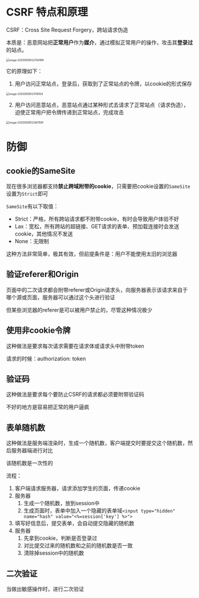 # CSRF 特点和原理

CSRF：Cross Site Request Forgery，跨站请求伪造

本质是：恶意网站把**正常用户**作为**媒介**，通过模拟正常用户的操作，攻击其**登录过**的站点。

<img src="http://mdrs.yuanjin.tech/img/image-20200508122744169.png" alt="image-20200508122744169" style="zoom:50%;" />

它的原理如下：

1. 用户访问正常站点，登录后，获取到了正常站点的令牌，以cookie的形式保存

<img src="http://mdrs.yuanjin.tech/img/image-20200508123116104.png" alt="image-20200508123116104" style="zoom:50%;" />

2. 用户访问恶意站点，恶意站点通过某种形式去请求了正常站点（请求伪造），迫使正常用户把令牌传递到正常站点，完成攻击

<img src="http://mdrs.yuanjin.tech/img/image-20200508123401591.png" alt="image-20200508123401591" style="zoom:50%;" />

# 防御

## cookie的SameSite

现在很多浏览器都支持**禁止跨域附带的cookie**，只需要把cookie设置的`SameSite`设置为`Strict`即可

`SameSite`有以下取值：

- Strict：严格，所有跨站请求都不附带cookie，有时会导致用户体验不好
- Lax：宽松，所有跨站的超链接、GET请求的表单、预加载连接时会发送cookie，其他情况不发送
- None：无限制

这种方法非常简单，极其有效，但前提条件是：用户不能使用太旧的浏览器

## 验证referer和Origin

页面中的二次请求都会附带referer或Origin请求头，向服务器表示该请求来自于哪个源或页面，服务器可以通过这个头进行验证

但某些浏览器的referer是可以被用户禁止的，尽管这种情况极少

## 使用非cookie令牌

这种做法是要求每次请求需要在请求体或请求头中附带token



请求的时候：authorization: token



## 验证码

这种做法是要求每个要防止CSRF的请求都必须要附带验证码

不好的地方是容易把正常的用户逼疯

## 表单随机数

这种做法是服务端渲染时，生成一个随机数，客户端提交时要提交这个随机数，然后服务器端进行对比

该随机数是一次性的



流程：

1. 客户端请求服务器，请求添加学生的页面，传递cookie
2. 服务器
   1. 生成一个随机数，放到session中
   2. 生成页面时，表单中加入一个隐藏的表单域`<input type="hidden" name="hash" value="<%=session['key'] %>">`
3. 填写好信息后，提交表单，会自动提交隐藏的随机数
4. 服务器
   1. 先拿到cookie，判断是否登录过
   2. 对比提交过来的随机数和之前的随机数是否一致
   3. 清除掉session中的随机数



## 二次验证

当做出敏感操作时，进行二次验证